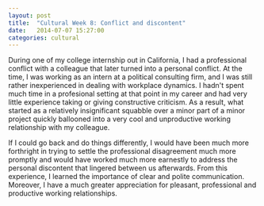 ```yaml
---
layout: post
title:  "Cultural Week 8: Conflict and discontent"
date:   2014-07-07 15:27:00
categories: cultural
---
```


During one of my college internship out in California, I had a professional conflict with a colleague that later turned into a personal conflict. At the time, I was working as an intern at a political consulting firm, and I was still rather inexperienced in dealing with workplace dynamics. I hadn't spent much time in a profesional setting at that point in my career and had very little experience taking or giving constructive criticism. As a result, what started as a relatively insignificant squabble over a minor part of a minor project quickly ballooned into a very cool and unproductive working relationship with my colleague.

If I could go back and do things differently, I would have been much more forthright in trying to settle the professional disagreement much more promptly and would have worked much more earnestly to address the personal discontent that lingered between us afterwards. From this experience, I learned the importance of clear and polite communication. Moreover, I have a much greater appreciation for pleasant, professional and productive working relationships. 